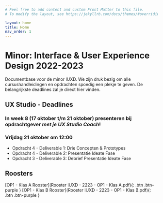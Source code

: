 ```yaml
---
# Feel free to add content and custom Front Matter to this file.
# To modify the layout, see https://jekyllrb.com/docs/themes/#overriding-theme-defaults

layout: home
title: Home
nav_order: 1
---
```


# Minor: Interface & User Experience Design 2022-2023

Documentbase voor de minor IUXD. 
We zijn druk bezig om alle cursushandleidingen en opdrachten spoedig een plekje te geven. 
De belangrijkste deadlines zal je direct hier vinden.

## UX Studio - Deadlines

### In  week 8 (17 oktober t/m 21 oktober) presenteren bij opdrachtgever *met je UX Studio Coach*!

### Vrijdag 21 oktober om 12:00
-  Opdracht 4 - Deliverable 1: Drie Concepten & Prototypes 
-  Opdracht 4 - Deliverable 2: Presentatie Ideate Fase 
-  Opdracht 3 - Deliverable 3: Debrief Presentatie Ideate Fase

## Roosters
[OP1 - Klas A Rooster](Rooster IUXD - 2223 - OP1 - Klas A.pdf){: .btn .btn-purple }
[OP1 - Klas B Rooster](Rooster IUXD - 2223 - OP1 - Klas B.pdf){: .btn .btn-purple }
